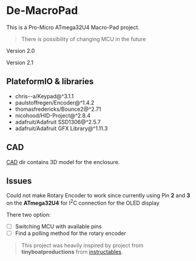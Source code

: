 # De-MacroPad
This is a Pro-Micro ATmega32U4 Macro-Pad project.

>There is possibility of changing MCU in the future

Version 2.0

Version 2.1

## PlateformIO & libraries
- chris--a/Keypad@^3.1.1
- paulstoffregen/Encoder@^1.4.2
- thomasfredericks/Bounce2@^2.71
- nicohood/HID-Project@^2.8.4
- adafruit/Adafruit SSD1306@^2.5.7
- adafruit/Adafruit GFX Library@^1.11.3

## CAD
[CAD](https://github.com/ric3b0wl/ProMirco-MacroPad_v2.1/tree/main/CAD) dir contains 3D model for the enclosure.

## Issues
Could not make Rotary Encoder to work since currently using Pin **2** and **3** on the **ATmega32U4** for I$^{2}$C connection for the OLED display

There two option:
- [ ] Switching MCU with available pins
- [ ] Find a polling method for the rotary encoder

>This project was heavily inspired by project from **tinyboatproductions** from [instructables](https://www.instructables.com/Programmable-Macropad-V2/).
